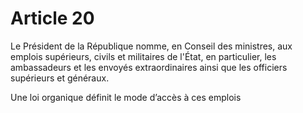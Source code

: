 # Article 20

Le Président de la République nomme, en Conseil des ministres, aux emplois supérieurs, civils et militaires de l'État, en particulier, les ambassadeurs et les envoyés extraordinaires ainsi que les officiers supérieurs et généraux.

Une loi organique définit le mode d’accès à ces emplois